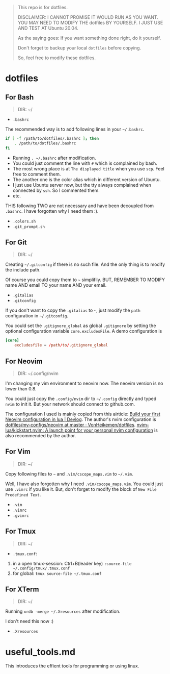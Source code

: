 > This repo is for dotfiles.
>
> DISCLAIMER: I CANNOT PROMISE IT WOULD RUN AS YOU WANT.
> YOU MAY NEED TO MODIFY THE dotfiles BY YOURSELF.
> I JUST USE AND TEST AT Ubuntu 20.04.
>
> As the saying goes: If you want something done right, do it yourself.
>
> Don't forget to backup your local `dotfiles` before copying.
>
> So, feel free to modify these dotfiles.

# dotfiles

## For Bash

> DIR: ~/

- `.bashrc`

The recommended way is to add following lines in your `~/.bashrc`.

```bash
if [ -f /path/to/dotfiles/.bashrc ]; then
    . /path/to/dotfiles/.bashrc
fi
```

- Running `. ~/.bashrc` after modification.
- You could just comment the line with `#` which is complained by bash.
- The most wrong place is at `The displayed title` when you use `scp`. Feel free to comment them.
- The another one is the color alias which in different version of Ubuntu.
- I just use Ubuntu server now, but the tty always complained when connected by `ssh`. So I commented them.
- etc.

THIS following TWO are not necessary and have been decoupled from `.bashrc`.
I have forgotten why I need them :).

- `.colors.sh`
- `.git_prompt.sh`

## For Git

> DIR: ~/

Creating `~/.gitconfig` if there is no such file.
And the only thing is to modify the include path.

Of course you could copy them to `~` simplifily.
BUT, REMEMBER TO MODIFY name AND email TO your name AND your email.

- `.gitalias`
- `.gitconfig`

If you don't want to copy the `.gitalias` to `~`, just modify the
`path` configuration in `~/.gitconfig`.

You could set the `.gitignore_global` as global `.gitignore` by setting
the optional configuration variable `core.excludesFile`.
A demo configuration is

```conf
[core]
    excludesfile = /path/to/.gitignore_global
```

## For Neovim

> DIR: ~/.config/nvim

I'm changing my vim environment to neovim now. The neovim version is no lower than 0.8.

You could just copy the `.config/nvim` dir to `~/.config` directly and typed `nvim` to init it. But your network should connect to github.com.

The configuration I used is mainly copied from this airticle: [Build your first Neovim configuration in lua | Devlog](https://vonheikemen.github.io/devlog/tools/build-your-first-lua-config-for-neovim/). The author's nvim configuration is [dotfiles/my-configs/neovim at master · VonHeikemen/dotfiles](https://github.com/VonHeikemen/dotfiles/tree/master/my-configs/neovim). [nvim-lua/kickstart.nvim: A launch point for your personal nvim configuration](https://github.com/nvim-lua/kickstart.nvim) is also recommended by the author.

## For Vim

> DIR: ~/

Copy following files to `~` and `.vim/cscope_maps.vim` to `~/.vim`.

Well, I have also forgotten why I need `.vim/cscope_maps.vim`.
You could just use `.vimrc` if you like it.
But, don't forget to modify the block of `New File Predefined Text`.

- `.vim`
- `.vimrc`
- `.gvimrc`

## For Tmux

> DIR: ~/

- `.tmux.conf`:

1. in a open tmux-session: Ctrl+B(leader key) `:source-file ~/.config/tmux/.tmux.conf`
2. for global:  `tmux source-file ~/.tmux.conf`

## For XTerm

> DIR: ~/

Running `xrdb -merge ~/.Xresources` after modification.

I don't need this now :)

- `.Xresources`

# useful_tools.md

This introduces the effient tools for programming or using linux.
